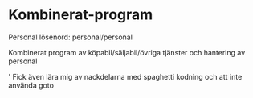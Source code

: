 # Kombinerat-program

Personal lösenord: personal/personal

Kombinerat program av köpabil/säljabil/övriga tjänster och hantering av personal

'
Fick även lära mig av nackdelarna med spaghetti kodning och att inte använda goto

